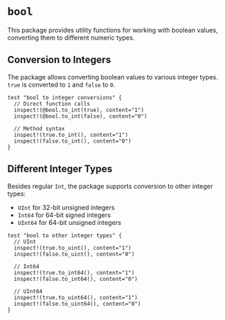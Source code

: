 # `bool`

This package provides utility functions for working with boolean values, converting them to different numeric types.

## Conversion to Integers

The package allows converting boolean values to various integer types. `true` is converted to `1` and `false` to `0`.

```moonbit
test "bool to integer conversions" {
  // Direct function calls
  inspect!(@bool.to_int(true), content="1")
  inspect!(@bool.to_int(false), content="0")

  // Method syntax
  inspect!(true.to_int(), content="1")
  inspect!(false.to_int(), content="0")
}
```

## Different Integer Types

Besides regular `Int`, the package supports conversion to other integer types:

- `UInt` for 32-bit unsigned integers
- `Int64` for 64-bit signed integers
- `UInt64` for 64-bit unsigned integers

```moonbit
test "bool to other integer types" {
  // UInt
  inspect!(true.to_uint(), content="1")
  inspect!(false.to_uint(), content="0")

  // Int64
  inspect!(true.to_int64(), content="1")
  inspect!(false.to_int64(), content="0")

  // UInt64
  inspect!(true.to_uint64(), content="1")
  inspect!(false.to_uint64(), content="0")
}
```
